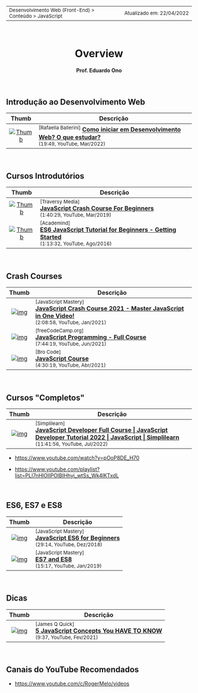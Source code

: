<table>
<tr>
<td align="left" width="8000">
  <small>Desenvolvimento Web (Front-End) > Conteúdo > JavaScript</small>
</td>
<td align="right">
  <small>Atualizado&nbsp;em:&nbsp;22/04/2022</small>
</td>
</tr>
</table>

<br>

<h1 align="center">
Overview
</h1>
<h4 align="center">
Prof. Eduardo Ono
</h4>

<br>

## Introdução ao Desenvolvimento Web

| Thumb | Descrição |
| :-: | --- |
| [![Thumb](https://img.youtube.com/vi/01bCZPpSQxY/default.jpg)](https://www.youtube.com/watch?v=01bCZPpSQxY "Como iniciar em Desenvolvimento Web? O que estudar?") | <sup>[Rafaella Ballerini]</sup> [__Como iniciar em Desenvolvimento Web? O que estudar?__](https://www.youtube.com/watch?v=01bCZPpSQxY)<br><sub>(19:49, YouTube, Mar/2022)</sub>

<br>

## Cursos Introdutórios

| Thumb | Descrição |
| :-: | --- |
| [![Thumb](https://img.youtube.com/vi/hdI2bqOjy3c/default.jpg)](https://www.youtube.com/watch?v=hdI2bqOjy3c "JavaScript Crash Course For Beginners") | <sup>[Traversy Media]</sup><br>[__JavaScript Crash Course For Beginners__](https://www.youtube.com/watch?v=hdI2bqOjy3c)<br><sub>(1:40:29, YouTube, Mar/2019)</sub>
| [![Thumb](https://img.youtube.com/vi/IEf1KAcK6A8/default.jpg)](https://www.youtube.com/watch?v=IEf1KAcK6A8 "ES6 JavaScript Tutorial for Beginners - Getting Started") | <sup>[Academind]</sup><br>[__ES6 JavaScript Tutorial for Beginners - Getting Started__](https://www.youtube.com/watch?v=IEf1KAcK6A8)<br><sub>(1:13:32, YouTube, Ago/2016)</sub>

<br>

## Crash Courses

| Thumb | Descrição |
| :-: | --- |
| [![img](https://img.youtube.com/vi/g7T23Xzys-A/default.jpg)](https://www.youtube.com/watch?v=g7T23Xzys-A) | <sup>[JavaScript Mastery]</sup><br>[__JavaScript Crash Course 2021 - Master JavaScript in One Video!__](https://www.youtube.com/watch?v=g7T23Xzys-A)<br><sub>(2:08:58, YouTube, Jan/2021)</sub>
| [![img](https://img.youtube.com/vi/jS4aFq5-91M/default.jpg)](https://www.youtube.com/watch?v=jS4aFq5-91M) | <sup>[freeCodeCamp.org]</sup><br>[__JavaScript Programming - Full Course__](https://www.youtube.com/watch?v=jS4aFq5-91M)<br><sub>(7:44:19, YouTube, Jun/2021)</sub>
| [![img](https://img.youtube.com/vi/t9dEgHpCNJE/default.jpg)](https://www.youtube.com/watch?v=t9dEgHpCNJE "JavaScript Course") | <sup>[Bro Code]</sup><br>[__JavaScript Course__](https://www.youtube.com/watch?v=t9dEgHpCNJE)<br><sub>(4:30:19, YouTube, Abr/2021)</sub>

<br>

## Cursos "Completos"

| Thumb | Descrição |
| :-: | --- |
| [![img](https://img.youtube.com/vi/51SPSPsCD8I/default.jpg)](https://www.youtube.com/watch?v=51SPSPsCD8I) | <sup>[Simplilearn]</sup><br>[__JavaScript Developer Full Course \| JavaScript Developer Tutorial 2022 \| JavaScript \| Simplilearn__](https://www.youtube.com/watch?v=51SPSPsCD8I)<br><sub>(11:41:56, YouTube, Jul/2022)</sub>

* https://www.youtube.com/watch?v=pOoP8DE_H70

* https://www.youtube.com/playlist?list=PLI7nHlOIIPOIBIHhyj_wtSs_Wk4lKTxdL

<br>

## ES6, ES7 e ES8

| Thumb | Descrição |
| :-: | --- |
| [![img](https://img.youtube.com/vi/fB9-TYxTEbI/default.jpg)](https://www.youtube.com/watch?v=fB9-TYxTEbI) | <sup>[JavaScript Mastery]</sup><br>[__JavaScript ES6 for Beginners__](https://www.youtube.com/watch?v=fB9-TYxTEbI) <br> <sub>(29:14, YouTube, Dez/2018)</sub>
| [![img](https://img.youtube.com/vi/fvKbObLwEys/default.jpg)](https://www.youtube.com/watch?v=fvKbObLwEys) | <sup>[JavaScript Mastery]</sup><br>[__ES7 and ES8__](https://www.youtube.com/watch?v=fvKbObLwEys) <br> <sub>(15:17, YouTube, Jan/2019)</sub>

<br>

## Dicas

| Thumb | Descrição |
| :-: | --- |
| [![img](https://img.youtube.com/vi/a00NRSFgHsY/default.jpg)](https://www.youtube.com/watch?v=a00NRSFgHsY) | <sup>[James Q Quick]</sup><br>[__5 JavaScript Concepts You HAVE TO KNOW__](https://www.youtube.com/watch?v=a00NRSFgHsY)<br><sub>(9:37, YouTube, Fev/2021)</sub>

<br>

## Canais do YouTube Recomendados

* https://www.youtube.com/c/RogerMelo/videos

<br>

